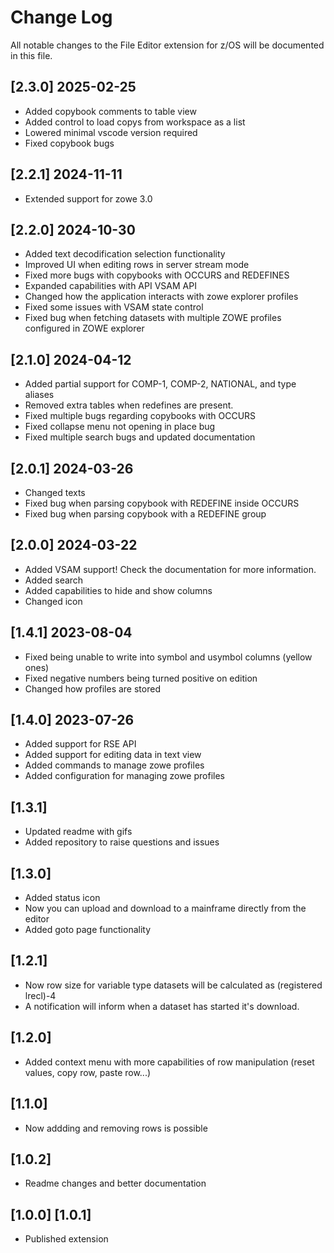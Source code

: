 # Change Log

All notable changes to the File Editor extension for z/OS will be documented in this file.

## [2.3.0] 2025-02-25
- Added copybook comments to table view
- Added control to load copys from workspace as a list
- Lowered minimal vscode version required
- Fixed copybook bugs

## [2.2.1] 2024-11-11
- Extended support for zowe 3.0

## [2.2.0] 2024-10-30
- Added text decodification selection functionality
- Improved UI when editing rows in server stream mode
- Fixed more bugs with copybooks with OCCURS and REDEFINES
- Expanded capabilities with API VSAM API
- Changed how the application interacts with zowe explorer profiles
- Fixed some issues with VSAM state control
- Fixed bug when fetching datasets with multiple ZOWE profiles configured in ZOWE explorer

## [2.1.0] 2024-04-12
- Added partial support for COMP-1, COMP-2, NATIONAL, and type aliases
- Removed extra tables when redefines are present.
- Fixed multiple bugs regarding copybooks with OCCURS
- Fixed collapse menu not opening in place bug
- Fixed multiple search bugs and updated documentation

## [2.0.1] 2024-03-26
- Changed texts
- Fixed bug when parsing copybook with REDEFINE inside OCCURS
- Fixed bug when parsing copybook with a REDEFINE group

## [2.0.0] 2024-03-22
- Added VSAM support! Check the documentation for more information.
- Added search
- Added capabilities to hide and show columns
- Changed icon

## [1.4.1] 2023-08-04

- Fixed being unable to write into symbol and usymbol columns (yellow ones)
- Fixed negative numbers being turned positive on edition
- Changed how profiles are stored

## [1.4.0] 2023-07-26

- Added support for RSE API
- Added support for editing data in text view
- Added commands to manage zowe profiles
- Added configuration for managing zowe profiles

## [1.3.1]

- Updated readme with gifs
- Added repository to raise questions and issues

## [1.3.0]

- Added status icon
- Now you can upload and download to a mainframe directly from the editor
- Added goto page functionality

## [1.2.1]

- Now row size for variable type datasets will be calculated as (registered lrecl)-4
- A notification will inform when a dataset has started it's download.

## [1.2.0]

- Added context menu with more capabilities of row manipulation (reset values, copy row, paste row...)

## [1.1.0]

- Now addding and removing rows is possible

## [1.0.2]

- Readme changes and better documentation

## [1.0.0] [1.0.1]

- Published extension